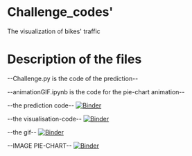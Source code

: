 # Challenge_codes'
The visualization of bikes' traffic


# Description of the files
--Challenge.py is the code of the prediction--


--animationGIF.ipynb is the code for the pie-chart animation--



--the prediction code--
[![Binder](https://mybinder.org/badge_logo.svg)](https://mybinder.org/v2/gh/WorgingAnnaSOW/Challenge_visualization/main?filepath=Challenge.py)


--the visualisation-code--
[![Binder](https://mybinder.org/badge_logo.svg)](https://mybinder.org/v2/gh/WorgingAnnaSOW/Challenge_visualization/main?filepath=animationGIF.ipynb)



--the gif--
[![Binder](https://mybinder.org/badge_logo.svg)](https://mybinder.org/v2/gh/WorgingAnnaSOW/Challenge_visualization/main?filepath=ezgif.com-gif-maker.gif)



--IMAGE PIE-CHART--
[![Binder](https://mybinder.org/badge_logo.svg)](https://mybinder.org/v2/gh/WorgingAnnaSOW/Challenge_visualization/main?filepath=pie-chart.png)
